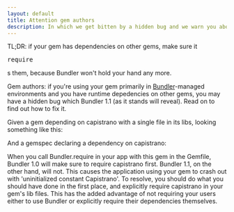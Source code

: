 ```yaml
---
layout: default
title: Attention gem authors
description: In which we get bitten by a hidden bug and we warn you about it.
---
```

TL;DR: if your gem has dependencies on other gems, make sure it <pre>require</pre>s them, because Bundler won't hold your hand any more.

Gem authors: if you're using your gem primarily in [Bundler](http://gembundler.com/)-managed environments and you have runtime depedencies on other gems, you may have a hidden bug which Bundler 1.1 (as it stands will reveal). Read on to find out how to fix it.

Given a gem depending on capistrano with a single file in its libs, looking something like this:

<script src="https://gist.github.com/1370284.js?file=my_gem_file.rb"></script>

And a gemspec declaring a dependency on capistrano:

<script src="https://gist.github.com/1370284.js?file=my_gem.gemspec"></script>

When you call Bundler.require in your app with this gem in the Gemfile, Bundler 1.0 will make sure to require capistrano first. Bundler 1.1, on the other hand, will not. This causes the application using your gem to crash out with 'uninitialized constant Capistrano'. To resolve, you should do what you should have done in the first place, and explicitly require capistrano in your gem's lib files. This has the added advantage of not requiring your users either to use Bundler or explicitly require their dependencies themselves.

